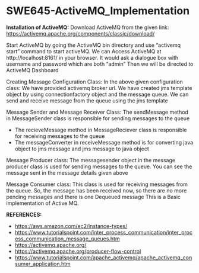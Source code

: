 # SWE645-ActiveMQ_Implementation

**Installation of ActiveMQ:**
Download ActiveMQ from the given link:
https://activemq.apache.org/components/classic/download/

Start ActiveMQ by going the ActiveMQ bin directory and use “activemq start” command to start activeMQ. We can Access ActiveMQ at http://localhost:8161/ in your browser. It would ask a dialogue box with username and password which are both “admin” Then we will be directed to ActiveMQ Dashboard
  
Creating Message Configuration Class: In the above given configuration class: We have provided activemq broker url. We have created jms template object by using connectionfactory object and the message queue. We can send and receive message from the queue using the jms template
 
Message Sender and Message Receiver Class: The sendMessage method in MessageSender class is responsible for sending messages to the queue
 
- The recieveMessage method in MessageReciever class is responsible for receiving messages to the queue
- The messageConverter in receiveMessage method is for converting java object to jms message and jms message to java object

Message Producer class: The messagesender object in the message producer class is used for sending messages to the queue. You can see the message sent in the message details given above

Message Consumer class: This class is used for receiving messages from the queue. So, the message has been received now, so there are no more pending messages and there is one Dequeued message This is a Basic implementation of Active MQ.

**REFERENCES:**
- https://aws.amazon.com/ec2/instance-types/
- https://www.tutorialspoint.com/inter_process_communication/inter_process_communication_message_queues.htm
- https://activemq.apache.org/
- https://activemq.apache.org/producer-flow-control
- https://www.tutorialspoint.com/apache_activemq/apache_activemq_consumer_application.htm
         
